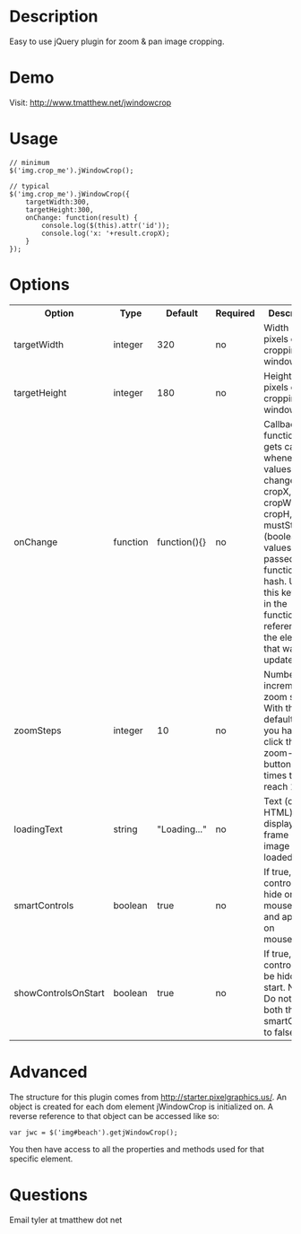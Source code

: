 Description
===========
Easy to use jQuery plugin for zoom & pan image cropping.

Demo
====
Visit: http://www.tmatthew.net/jwindowcrop

Usage
=====
	// minimum
	$('img.crop_me').jWindowCrop();

	// typical
	$('img.crop_me').jWindowCrop({
		targetWidth:300,
		targetHeight:300,
		onChange: function(result) {
			console.log($(this).attr('id'));
			console.log('x: '+result.cropX);
		}
	});

Options
=======
<table>
	<tr>
		<th>Option</th>
		<th>Type</th>
		<th>Default</th>
		<th>Required</th>
		<th>Description</th>
	</tr>
	<tr>
		<td>targetWidth</td><td>integer</td><td>320</td><td>no</td>
		<td>Width in pixels of the cropping window</td>
	</tr>
	<tr>
		<td>targetHeight</td><td>integer</td><td>180</td><td>no</td>
		<td>Height in pixels of the cropping window</td>
	</tr>
	<tr>
		<td>onChange</td><td>function</td><td>function(){}</td><td>no</td>
		<td>Callback function that gets called whenever the values change. cropX, cropY, cropW, cropH, mustStretch (boolean) values are passed to this function in a hash. Use the this keyword in the function for a reference to the element that was updated.</td>
	</tr>
	<tr>
		<td>zoomSteps</td><td>integer</td><td>10</td><td>no</td>
		<td>Number of incremental zoom steps. With the default of 10, you have to click the zoom-in button 9 times to reach 100%.</td>
	</tr>
	<tr>
		<td>loadingText</td><td>string</td><td>"Loading..."</td><td>no</td>
		<td>Text (can be HTML) to display within frame until image is loaded.</td>
	</tr>
	<tr>
		<td>smartControls</td><td>boolean</td><td>true</td><td>no</td>
		<td>If true, controls will hide on mouseleave and appear on mouseenter.</td>
	</tr>
	<tr>
		<td>showControlsOnStart</td><td>boolean</td><td>true</td><td>no</td>
		<td>If true, controls will be hidden on start. Note: Do not set both this and smartControls to false.</td>
	</tr>
</table>

Advanced
========
The structure for this plugin comes from http://starter.pixelgraphics.us/. An object is created for each dom element jWindowCrop is initialized on. A reverse reference to that object can be accessed like so:

	var jwc = $('img#beach').getjWindowCrop();

You then have access to all the properties and methods used for that specific element.

Questions
=========
Email tyler at tmatthew dot net
